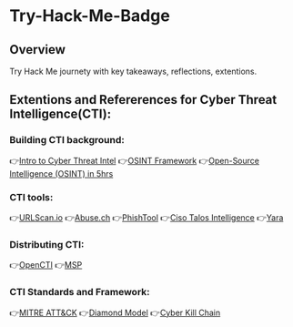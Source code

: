 # Try-Hack-Me-Badge

## Overview
Try Hack Me journety with key takeaways, reflections, extentions.  

## Extentions and Refererences for Cyber Threat Intelligence(CTI):

### Building CTI background:
👉[Intro to Cyber Threat Intel](https://tryhackme.com/r/room/cyberthreatintel)
👉[OSINT Framework](https://osintframework.com/)
👉[Open-Source Intelligence (OSINT) in 5hrs](https://www.youtube.com/watch?v=qwA6MmbeGNo&t=457s)

### CTI tools:
👉[URLScan.io](URLScan.io)
👉[Abuse.ch](Abuse.ch)
👉[PhishTool](PhishTool)
👉[Ciso Talos Intelligence](https://talosintelligence.com/)
👉[Yara](Yara)

### Distributing CTI:
👉[OpenCTI](https://github.com/OpenCTI-Platform/opencti)
👉[MSP](https://www.misp-project.org/)

### CTI Standards and Framework:
👉[MITRE ATT&CK](https://attack.mitre.org/)
👉[Diamond Model](https://kravensecurity.com/diamond-model-analysis/)
👉[Cyber Kill Chain](https://www.microsoft.com/en-us/security/business/security-101/what-is-cyber-kill-chain)

